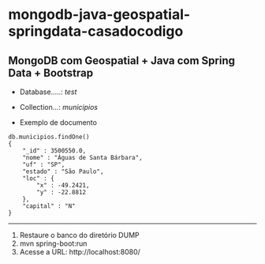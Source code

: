 mongodb-java-geospatial-springdata-casadocodigo
===============================================

MongoDB com Geospatial + Java com Spring Data  + Bootstrap
-----------------------------------------------------------

* Database.....: *test*
* Collection...: *municipios*

* Exemplo de documento

```
db.municipios.findOne()
{
    "_id" : 3500550.0,
    "nome" : "Águas de Santa Bárbara",
    "uf" : "SP",
    "estado" : "São Paulo",
    "loc" : {
        "x" : -49.2421,
        "y" : -22.8812
    },
    "capital" : "N"
}
```
--------------------------------------------

1. Restaure o banco do diretório DUMP
2. mvn spring-boot:run 
3. Acesse a URL:  http://localhost:8080/
